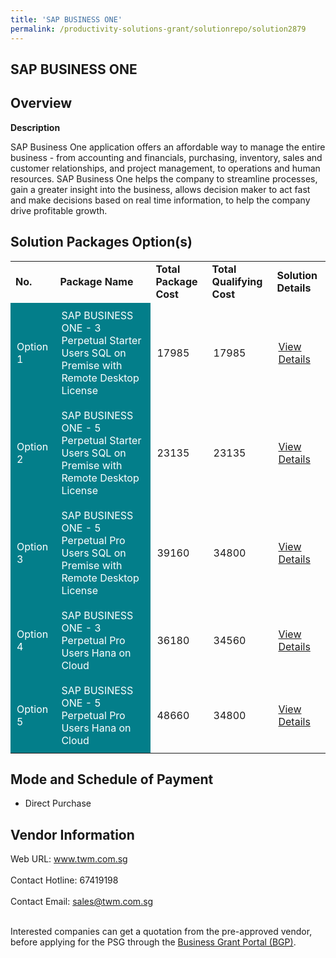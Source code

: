 ```yaml
---
title: 'SAP BUSINESS ONE'
permalink: /productivity-solutions-grant/solutionrepo/solution2879
---
```


## SAP BUSINESS ONE

## Overview

**Description**

SAP Business One application offers an affordable way to manage the entire business - from accounting and financials, purchasing, inventory, sales and customer relationships, and project management, to operations and human resources. SAP Business One helps the company to streamline processes, gain a greater insight into the business, allows decision maker to act fast and make decisions based on real time information, to help the company drive profitable growth.

## Solution Packages Option(s)

<table>
<tr>
<td><b>No.</b></td>
<td><b>Package Name</b></td>
<td><b>Total Package Cost</b></td>
<td><b>Total Qualifying Cost</b></td>
<td><b>Solution Details</b></td>
</tr>
<tr>
<td style='padding: 10px; background-color: #037E8A; color: #FFFFFF;'>Option 1</td>
<td style='padding: 10px; background-color: #037E8A; color: #FFFFFF;'>SAP BUSINESS ONE - 3 Perpetual Starter Users SQL on Premise with Remote Desktop License</td>
<td style='padding: 10px;'>17985</td>
<td style='padding: 10px;'>17985</td>
<td style='padding: 10px;'><a href='https://www.gobusiness.gov.sg/images/psg/TWM_SAP_20210365_Desensitised_Annex_3_Part_1.pdf' target='_blank'>View Details</a></td>
</tr>
<tr>
<td style='padding: 10px; background-color: #037E8A; color: #FFFFFF;'>Option 2</td>
<td style='padding: 10px; background-color: #037E8A; color: #FFFFFF;'>SAP BUSINESS ONE - 5 Perpetual Starter Users SQL on Premise with Remote Desktop License</td>
<td style='padding: 10px;'>23135</td>
<td style='padding: 10px;'>23135</td>
<td style='padding: 10px;'><a href='https://www.gobusiness.gov.sg/images/psg/TWM_SAP_20210365_Desensitised_Annex_3_Part_2.pdf' target='_blank'>View Details</a></td>
</tr>
<tr>
<td style='padding: 10px; background-color: #037E8A; color: #FFFFFF;'>Option 3</td>
<td style='padding: 10px; background-color: #037E8A; color: #FFFFFF;'>SAP BUSINESS ONE - 5 Perpetual Pro Users SQL on Premise with Remote Desktop License</td>
<td style='padding: 10px;'>39160</td>
<td style='padding: 10px;'>34800</td>
<td style='padding: 10px;'><a href='https://www.gobusiness.gov.sg/images/psg/TWM_SAP_20210365_Desensitised_Annex_3_Part_3.pdf' target='_blank'>View Details</a></td>
</tr>
<tr>
<td style='padding: 10px; background-color: #037E8A; color: #FFFFFF;'>Option 4</td>
<td style='padding: 10px; background-color: #037E8A; color: #FFFFFF;'>SAP BUSINESS ONE - 3 Perpetual Pro Users Hana on Cloud</td>
<td style='padding: 10px;'>36180</td>
<td style='padding: 10px;'>34560</td>
<td style='padding: 10px;'><a href='https://www.gobusiness.gov.sg/images/psg/TWM_SAP_20210365_Desensitised_Annex_3_Part_4.pdf' target='_blank'>View Details</a></td>
</tr>
<tr>
<td style='padding: 10px; background-color: #037E8A; color: #FFFFFF;'>Option 5</td>
<td style='padding: 10px; background-color: #037E8A; color: #FFFFFF;'>SAP BUSINESS ONE - 5 Perpetual Pro Users Hana on Cloud</td>
<td style='padding: 10px;'>48660</td>
<td style='padding: 10px;'>34800</td>
<td style='padding: 10px;'><a href='https://www.gobusiness.gov.sg/images/psg/TWM_SAP_20210365_Desensitised_Annex_3_Part_5.pdf' target='_blank'>View Details</a></td>
</tr>
</table>

## Mode and Schedule of Payment

 - Direct Purchase

## Vendor Information

 Web URL: www.twm.com.sg <br><br>Contact Hotline: 67419198 <br><br>Contact Email: sales@twm.com.sg <br><br>

Interested companies can get a quotation from the pre-approved vendor, before applying for the PSG through the <a href='https://www.businessgrants.gov.sg/' target='_blank' rel='noopener'>Business Grant Portal (BGP)</a>.

<script src="/jquery/resize-tables.js"></script>
